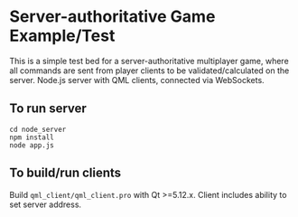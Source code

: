 # Server-authoritative Game Example/Test

This is a simple test bed for a server-authoritative multiplayer game, where all commands are sent from player clients to be validated/calculated on the server. Node.js server with QML clients, connected via WebSockets.

## To run server

```
cd node_server
npm install
node app.js
```

## To build/run clients

Build `qml_client/qml_client.pro` with Qt >=5.12.x. Client includes ability to set server address.
